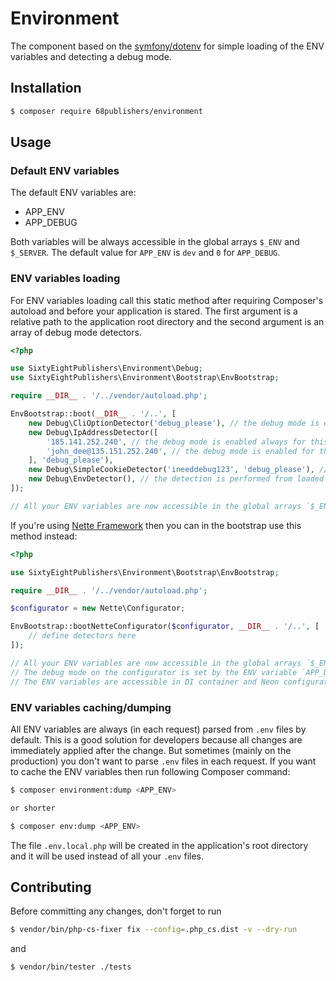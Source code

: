 # Environment

The component based on the [symfony/dotenv](https://symfony.com/doc/current/components/dotenv.html) for simple loading of the ENV variables and detecting a debug mode.

## Installation

```bash
$ composer require 68publishers/environment
```

## Usage

### Default ENV variables

The default ENV variables are:

- APP_ENV
- APP_DEBUG 

Both variables will be always accessible in the global arrays `$_ENV` and `$_SERVER`. 
The default value for `APP_ENV` is `dev` and `0` for `APP_DEBUG`.

### ENV variables loading  

For ENV variables loading call this static method after requiring Composer's autoload and before your application is stared. 
The first argument is a relative path to the application root directory and the second argument is an array of debug mode detectors.

```php
<?php

use SixtyEightPublishers\Environment\Debug;
use SixtyEightPublishers\Environment\Bootstrap\EnvBootstrap;

require __DIR__ . '/../vendor/autoload.php';

EnvBootstrap::boot(__DIR__ . '/..', [
    new Debug\CliOptionDetector('debug_please'), // the debug mode is enabled if an option "--debug_please" is defined (CLI only)
    new Debug\IpAddressDetector([
        '185.141.252.240', // the debug mode is enabled always for this IP address
        'john_dee@135.151.252.240', // the debug mode is enabled for this IP address and a cookie called "debug_please" must exist with value "john_dee"
    ], 'debug_please'),
    new Debug\SimpleCookieDetector('ineeddebug123', 'debug_please'), // the debug mode is enabled if a cookie called "debug_please" exists and has the value "ineeddebug123"
    new Debug\EnvDetector(), // the detection is performed from loaded ENV variables, the debug mode is enabled if a variable "DEBUG=1" is defined or if a variable "APP_ENV" has a different value than, "prod"
]);

// All your ENV variables are now accessible in the global arrays `$_ENV` and `$_SERVER`
```

If you're using [Nette Framework](https://nette.org) then you can in the bootstrap use this method instead:

```php
<?php

use SixtyEightPublishers\Environment\Bootstrap\EnvBootstrap;

require __DIR__ . '/../vendor/autoload.php';

$configurator = new Nette\Configurator;

EnvBootstrap::bootNetteConfigurator($configurator, __DIR__ . '/..', [
	// define detectors here
]);

// All your ENV variables are now accessible in the global arrays `$_ENV` and `$_SERVER`
// The debug mode on the configurator is set by the ENV variable `APP_DEBUG`
// The ENV variables are accessible in DI container and Neon configuration as dynamic parameters with prefix `env.` e.g. `%env.APP_ENV%`
```

### ENV variables caching/dumping

All ENV variables are always (in each request) parsed from `.env` files by default. 
This is a good solution for developers because all changes are immediately applied after the change.
But sometimes (mainly on the production) you don't want to parse `.env` files in each request. If you want to cache the ENV variables then run following Composer command:

```bash
$ composer environment:dump <APP_ENV>

or shorter

$ composer env:dump <APP_ENV>
```

The file `.env.local.php` will be created in the application's root directory and it will be used instead of all your `.env` files.

## Contributing

Before committing any changes, don't forget to run

```bash
$ vendor/bin/php-cs-fixer fix --config=.php_cs.dist -v --dry-run
```

and

```bash
$ vendor/bin/tester ./tests
```
